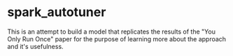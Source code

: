 # spark_autotuner
This is an attempt to build a model that replicates the results of the "You Only Run Once" paper for the purpose of learning more about the approach and it's usefulness.
